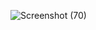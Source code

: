 
![Screenshot (70)](https://github.com/yuvrajkumar12/Spotify-Web-Clone/assets/115492314/c9718036-ca9f-4488-83ef-d347ff7412c2)
